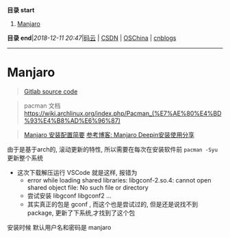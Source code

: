 **目录 start**

1. [Manjaro](#manjaro)

**目录 end**|_2018-12-11 20:47_|[码云](https://gitee.com/gin9) | [CSDN](http://blog.csdn.net/kcp606) | [OSChina](https://my.oschina.net/kcp1104) | [cnblogs](http://www.cnblogs.com/kuangcp)
****************************************
# Manjaro
> [Gitlab source code](https://gitlab.manjaro.org/explore/groups)

> pacman 文档 https://wiki.archlinux.org/index.php/Pacman_(%E7%AE%80%E4%BD%93%E4%B8%AD%E6%96%87)

> [Manjaro 安装配置简要](https://blog.csdn.net/ouening/article/details/79633966)
> [参考博客: Manjaro Deepin安装使用分享](https://zhuanlan.zhihu.com/p/43442012)

由于是基于arch的, 滚动更新的特性, 所以需要在每次在安装软件前 `pacman -Syu` 更新整个系统
- 这次下载解压运行 VSCode 就是这样, 报错为 
   - error while loading shared libraries: libgconf-2.so.4: cannot open shared object file: No such file or directory
   - 尝试安装 libgconf libgconf2 ...
   - 其实真正的包是 gconf , 而这个也是尝试过的,  但是还是说找不到package, 更新了下系统,才找到了这个包

安装时候 默认用户名和密码是 manjaro

